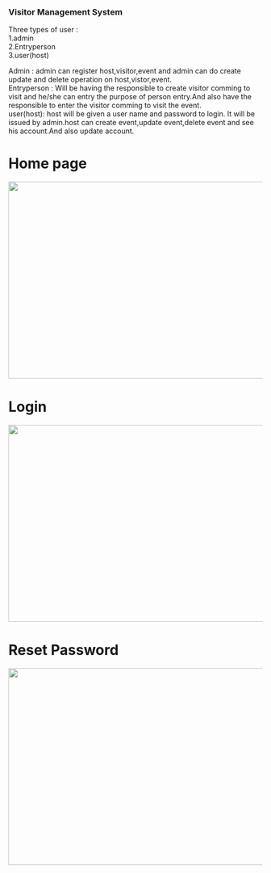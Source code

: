 ### Visitor Management System

Three types of user :<br/>
1.admin<br/>
2.Entryperson<br/>
3.user(host)<br/>

Admin : admin can register host,visitor,event and admin can do create update and delete operation on host,vistor,event.<br/>
Entryperson : Will be having the responsible to create visitor comming to visit and he/she can entry the purpose of person entry.And also have the responsible to enter the visitor comming to visit the event. <br/>
user(host): host will be given a user name and password to login. It will be issued by admin.host can create event,update event,delete event and see his account.And also update account.<br/>

# Home page
<img src="https://github.com/KavachNetworks/Visitor_management/blob/master/support%20image/Screenshot%20from%202020-08-11%2012-04-00.png"  width="700" height="390">

# Login
<img src="https://github.com/KavachNetworks/Visitor_management/blob/master/support%20image/Screenshot%20from%202020-08-11%2012-04-12.png"  width="700" height="390">

# Reset Password
<img src="https://github.com/KavachNetworks/Visitor_management/blob/master/support%20image/Screenshot%20from%202020-08-11%2012-04-17.png"  width="700" height="390">
